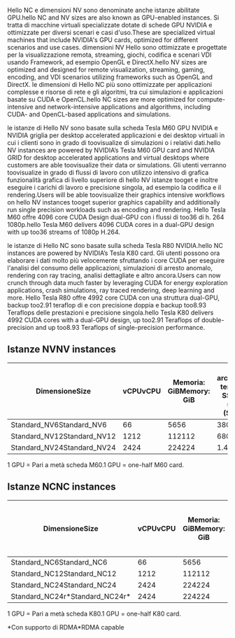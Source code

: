 
<span data-ttu-id="e8e82-101">Hello NC e dimensioni NV sono denominate anche istanze abilitate GPU.</span><span class="sxs-lookup"><span data-stu-id="e8e82-101">hello NC and NV sizes are also known as GPU-enabled instances.</span></span> <span data-ttu-id="e8e82-102">Si tratta di macchine virtuali specializzate dotate di schede GPU NVIDIA e ottimizzate per diversi scenari e casi d'uso.</span><span class="sxs-lookup"><span data-stu-id="e8e82-102">These are specialized virtual machines that include NVIDIA's GPU cards, optimized for different scenarios and use cases.</span></span> <span data-ttu-id="e8e82-103">dimensioni NV Hello sono ottimizzate e progettate per la visualizzazione remota, streaming, giochi, codifica e scenari VDI usando Framework, ad esempio OpenGL e DirectX.</span><span class="sxs-lookup"><span data-stu-id="e8e82-103">hello NV sizes are optimized and designed for remote visualization, streaming, gaming, encoding, and VDI scenarios utilizing frameworks such as OpenGL and DirectX.</span></span> <span data-ttu-id="e8e82-104">le dimensioni di Hello NC più sono ottimizzate per applicazioni complesse e risorse di rete e gli algoritmi, tra cui simulazioni e applicazioni basate su CUDA e OpenCL.</span><span class="sxs-lookup"><span data-stu-id="e8e82-104">hello NC sizes are more optimized for compute-intensive and network-intensive applications and algorithms, including CUDA- and OpenCL-based applications and simulations.</span></span> 


<span data-ttu-id="e8e82-105">le istanze di Hello NV sono basate sulla scheda Tesla M60 GPU NVIDIA e NVIDIA griglia per desktop accelerated applicazioni e dei desktop virtuali in cui i clienti sono in grado di toovisualize di simulazioni o i relativi dati.</span><span class="sxs-lookup"><span data-stu-id="e8e82-105">hello NV instances are powered by NVIDIA’s Tesla M60 GPU card and NVIDIA GRID for desktop accelerated applications and virtual desktops where customers are able toovisualize their data or simulations.</span></span> <span data-ttu-id="e8e82-106">Gli utenti verranno toovisualize in grado di flussi di lavoro con utilizzo intensivo di grafica funzionalità grafica di livello superiore di hello NV istanze tooget e inoltre eseguire i carichi di lavoro e precisione singola, ad esempio la codifica e il rendering.</span><span class="sxs-lookup"><span data-stu-id="e8e82-106">Users will be able toovisualize their graphics intensive workflows on hello NV instances tooget superior graphics capability and additionally run single precision workloads such as encoding and rendering.</span></span> <span data-ttu-id="e8e82-107">Hello Tesla M60 offre 4096 core CUDA Design dual-GPU con i flussi di too36 di h. 264 1080p.</span><span class="sxs-lookup"><span data-stu-id="e8e82-107">hello Tesla M60 delivers 4096 CUDA cores in a dual-GPU design with up too36 streams of 1080p H.264.</span></span> 

<span data-ttu-id="e8e82-108">le istanze di Hello NC sono basate sulla scheda Tesla R80 NVIDIA.</span><span class="sxs-lookup"><span data-stu-id="e8e82-108">hello NC instances are powered by NVIDIA’s Tesla K80 card.</span></span> <span data-ttu-id="e8e82-109">Gli utenti possono ora elaborare i dati molto più velocemente sfruttando i core CUDA per eseguire l'analisi del consumo delle applicazioni, simulazioni di arresto anomalo, rendering con ray tracing, analisi dettagliate e altro ancora.</span><span class="sxs-lookup"><span data-stu-id="e8e82-109">Users can now crunch through data much faster by leveraging CUDA for energy exploration applications, crash simulations, ray traced rendering, deep learning and more.</span></span> <span data-ttu-id="e8e82-110">Hello Tesla R80 offre 4992 core CUDA con una struttura dual-GPU, backup too2.91 teraflop di e con precisione doppia e backup too8.93 Teraflops delle prestazioni e precisione singola.</span><span class="sxs-lookup"><span data-stu-id="e8e82-110">hello Tesla K80 delivers 4992 CUDA cores with a dual-GPU design, up too2.91 Teraflops of double-precision and up too8.93 Teraflops of single-precision performance.</span></span>

## <a name="nv-instances"></a><span data-ttu-id="e8e82-111">Istanze NV</span><span class="sxs-lookup"><span data-stu-id="e8e82-111">NV instances</span></span>

| <span data-ttu-id="e8e82-112">Dimensione</span><span class="sxs-lookup"><span data-stu-id="e8e82-112">Size</span></span> | <span data-ttu-id="e8e82-113">vCPU</span><span class="sxs-lookup"><span data-stu-id="e8e82-113">vCPU</span></span> | <span data-ttu-id="e8e82-114">Memoria: GiB</span><span class="sxs-lookup"><span data-stu-id="e8e82-114">Memory: GiB</span></span> | <span data-ttu-id="e8e82-115">GiB di archiviazione temp (unità SSD)</span><span class="sxs-lookup"><span data-stu-id="e8e82-115">Temp storage (SSD) GiB</span></span> | <span data-ttu-id="e8e82-116">GPU</span><span class="sxs-lookup"><span data-stu-id="e8e82-116">GPU</span></span> | <span data-ttu-id="e8e82-117">Numero massimo di dischi dati</span><span class="sxs-lookup"><span data-stu-id="e8e82-117">Maximum data disks</span></span> |
| --- | --- | --- | --- | --- | --- |
| <span data-ttu-id="e8e82-118">Standard_NV6</span><span class="sxs-lookup"><span data-stu-id="e8e82-118">Standard_NV6</span></span> |<span data-ttu-id="e8e82-119">6</span><span class="sxs-lookup"><span data-stu-id="e8e82-119">6</span></span> |<span data-ttu-id="e8e82-120">56</span><span class="sxs-lookup"><span data-stu-id="e8e82-120">56</span></span> |<span data-ttu-id="e8e82-121">380</span><span class="sxs-lookup"><span data-stu-id="e8e82-121">380</span></span> | <span data-ttu-id="e8e82-122">1</span><span class="sxs-lookup"><span data-stu-id="e8e82-122">1</span></span> | <span data-ttu-id="e8e82-123">8</span><span class="sxs-lookup"><span data-stu-id="e8e82-123">8</span></span> |
| <span data-ttu-id="e8e82-124">Standard_NV12</span><span class="sxs-lookup"><span data-stu-id="e8e82-124">Standard_NV12</span></span> |<span data-ttu-id="e8e82-125">12</span><span class="sxs-lookup"><span data-stu-id="e8e82-125">12</span></span> |<span data-ttu-id="e8e82-126">112</span><span class="sxs-lookup"><span data-stu-id="e8e82-126">112</span></span> |<span data-ttu-id="e8e82-127">680</span><span class="sxs-lookup"><span data-stu-id="e8e82-127">680</span></span> | <span data-ttu-id="e8e82-128">2</span><span class="sxs-lookup"><span data-stu-id="e8e82-128">2</span></span> | <span data-ttu-id="e8e82-129">16</span><span class="sxs-lookup"><span data-stu-id="e8e82-129">16</span></span> |
| <span data-ttu-id="e8e82-130">Standard_NV24</span><span class="sxs-lookup"><span data-stu-id="e8e82-130">Standard_NV24</span></span> |<span data-ttu-id="e8e82-131">24</span><span class="sxs-lookup"><span data-stu-id="e8e82-131">24</span></span> |<span data-ttu-id="e8e82-132">224</span><span class="sxs-lookup"><span data-stu-id="e8e82-132">224</span></span> |<span data-ttu-id="e8e82-133">1.440</span><span class="sxs-lookup"><span data-stu-id="e8e82-133">1440</span></span> | <span data-ttu-id="e8e82-134">4</span><span class="sxs-lookup"><span data-stu-id="e8e82-134">4</span></span> | <span data-ttu-id="e8e82-135">32</span><span class="sxs-lookup"><span data-stu-id="e8e82-135">32</span></span> |

<span data-ttu-id="e8e82-136">1 GPU = Pari a metà scheda M60.</span><span class="sxs-lookup"><span data-stu-id="e8e82-136">1 GPU = one-half M60 card.</span></span>

## <a name="nc-instances"></a><span data-ttu-id="e8e82-137">Istanze NC</span><span class="sxs-lookup"><span data-stu-id="e8e82-137">NC instances</span></span>

| <span data-ttu-id="e8e82-138">Dimensione</span><span class="sxs-lookup"><span data-stu-id="e8e82-138">Size</span></span> | <span data-ttu-id="e8e82-139">vCPU</span><span class="sxs-lookup"><span data-stu-id="e8e82-139">vCPU</span></span> | <span data-ttu-id="e8e82-140">Memoria: GiB</span><span class="sxs-lookup"><span data-stu-id="e8e82-140">Memory: GiB</span></span> | <span data-ttu-id="e8e82-141">GiB di archiviazione temp (unità SSD)</span><span class="sxs-lookup"><span data-stu-id="e8e82-141">Temp storage (SSD) GiB</span></span> | <span data-ttu-id="e8e82-142">GPU</span><span class="sxs-lookup"><span data-stu-id="e8e82-142">GPU</span></span> | <span data-ttu-id="e8e82-143">Numero massimo di dischi dati</span><span class="sxs-lookup"><span data-stu-id="e8e82-143">Maximum data disks</span></span> |
| --- | --- | --- | --- | --- | --- |
| <span data-ttu-id="e8e82-144">Standard_NC6</span><span class="sxs-lookup"><span data-stu-id="e8e82-144">Standard_NC6</span></span> |<span data-ttu-id="e8e82-145">6</span><span class="sxs-lookup"><span data-stu-id="e8e82-145">6</span></span> |<span data-ttu-id="e8e82-146">56</span><span class="sxs-lookup"><span data-stu-id="e8e82-146">56</span></span> | <span data-ttu-id="e8e82-147">380</span><span class="sxs-lookup"><span data-stu-id="e8e82-147">380</span></span> | <span data-ttu-id="e8e82-148">1</span><span class="sxs-lookup"><span data-stu-id="e8e82-148">1</span></span> | <span data-ttu-id="e8e82-149">8</span><span class="sxs-lookup"><span data-stu-id="e8e82-149">8</span></span> |
| <span data-ttu-id="e8e82-150">Standard_NC12</span><span class="sxs-lookup"><span data-stu-id="e8e82-150">Standard_NC12</span></span> |<span data-ttu-id="e8e82-151">12</span><span class="sxs-lookup"><span data-stu-id="e8e82-151">12</span></span> |<span data-ttu-id="e8e82-152">112</span><span class="sxs-lookup"><span data-stu-id="e8e82-152">112</span></span> | <span data-ttu-id="e8e82-153">680</span><span class="sxs-lookup"><span data-stu-id="e8e82-153">680</span></span> | <span data-ttu-id="e8e82-154">2</span><span class="sxs-lookup"><span data-stu-id="e8e82-154">2</span></span> | <span data-ttu-id="e8e82-155">16</span><span class="sxs-lookup"><span data-stu-id="e8e82-155">16</span></span> |
| <span data-ttu-id="e8e82-156">Standard_NC24</span><span class="sxs-lookup"><span data-stu-id="e8e82-156">Standard_NC24</span></span> |<span data-ttu-id="e8e82-157">24</span><span class="sxs-lookup"><span data-stu-id="e8e82-157">24</span></span> |<span data-ttu-id="e8e82-158">224</span><span class="sxs-lookup"><span data-stu-id="e8e82-158">224</span></span> | <span data-ttu-id="e8e82-159">1.440</span><span class="sxs-lookup"><span data-stu-id="e8e82-159">1440</span></span> | <span data-ttu-id="e8e82-160">4</span><span class="sxs-lookup"><span data-stu-id="e8e82-160">4</span></span> | <span data-ttu-id="e8e82-161">32</span><span class="sxs-lookup"><span data-stu-id="e8e82-161">32</span></span> |
| <span data-ttu-id="e8e82-162">Standard_NC24r*</span><span class="sxs-lookup"><span data-stu-id="e8e82-162">Standard_NC24r*</span></span> |<span data-ttu-id="e8e82-163">24</span><span class="sxs-lookup"><span data-stu-id="e8e82-163">24</span></span> |<span data-ttu-id="e8e82-164">224</span><span class="sxs-lookup"><span data-stu-id="e8e82-164">224</span></span> | <span data-ttu-id="e8e82-165">1.440</span><span class="sxs-lookup"><span data-stu-id="e8e82-165">1440</span></span> | <span data-ttu-id="e8e82-166">4</span><span class="sxs-lookup"><span data-stu-id="e8e82-166">4</span></span> | <span data-ttu-id="e8e82-167">32</span><span class="sxs-lookup"><span data-stu-id="e8e82-167">32</span></span> |

<span data-ttu-id="e8e82-168">1 GPU = Pari a metà scheda K80.</span><span class="sxs-lookup"><span data-stu-id="e8e82-168">1 GPU = one-half K80 card.</span></span>

<span data-ttu-id="e8e82-169">*Con supporto di RDMA</span><span class="sxs-lookup"><span data-stu-id="e8e82-169">*RDMA capable</span></span>


